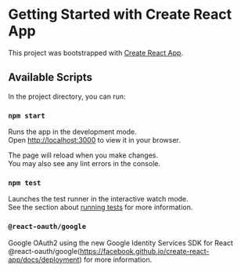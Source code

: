 # Getting Started with Create React App

This project was bootstrapped with [Create React App](https://github.com/facebook/create-react-app).

## Available Scripts

In the project directory, you can run:

### `npm start`

Runs the app in the development mode.\
Open [http://localhost:3000](http://localhost:3000) to view it in your browser.

The page will reload when you make changes.\
You may also see any lint errors in the console.

### `npm test`

Launches the test runner in the interactive watch mode.\
See the section about [running tests](https://www.npmjs.com/package/@react-oauth/google?activeTab=readme) for more information.

### `@react-oauth/google`

Google OAuth2 using the new Google Identity Services SDK for React @react-oauth/google(https://facebook.github.io/create-react-app/docs/deployment) for more information.
